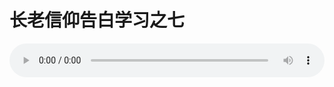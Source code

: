 # 长老信仰告白学习之七

<audio style="width: 100%;" preload="false" controls controlslist="nodownload"><source src="//cdn.simai.ml/audio/mp3/old/12289.mp3" type="audio/mpeg">Your browser does not support the audio element.</audio>


